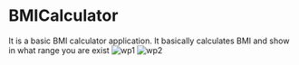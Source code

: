 # BMICalculator
It is a basic BMI calculator application.
It basically calculates BMI and show in what range you are exist
![wp1](https://user-images.githubusercontent.com/93324656/206197219-4d98453b-8d33-4890-8cb7-feca5f508c77.jpg)
![wp2](https://user-images.githubusercontent.com/93324656/206197245-064e1797-64a0-4511-b5be-d30591e77155.jpg)
